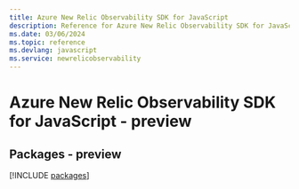 ```yaml
---
title: Azure New Relic Observability SDK for JavaScript
description: Reference for Azure New Relic Observability SDK for JavaScript
ms.date: 03/06/2024
ms.topic: reference
ms.devlang: javascript
ms.service: newrelicobservability
---
```

# Azure New Relic Observability SDK for JavaScript - preview
## Packages - preview
[!INCLUDE [packages](new-relic-observability-index.md)]